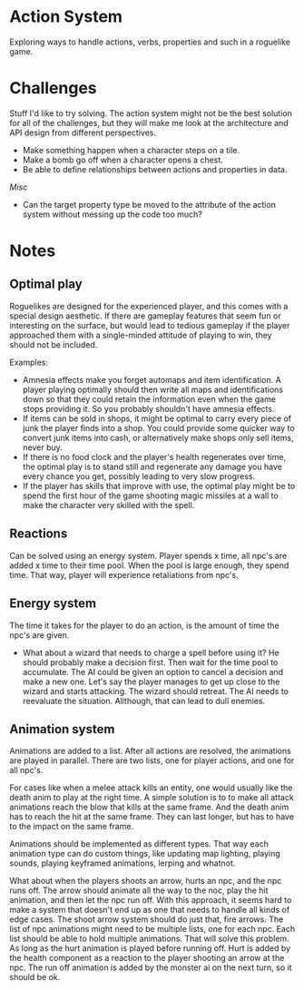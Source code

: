 # Action System

Exploring ways to handle actions, verbs, properties and such in a roguelike game.

# Challenges

Stuff I'd like to try solving. The action system might not be the best solution for all of the challenges, but they will make me look at the architecture and API design from different perspectives.

- Make something happen when a character steps on a tile.
- Make a bomb go off when a character opens a chest.
- Be able to define relationships between actions and properties in data.

*Misc*

- Can the target property type be moved to the attribute of the action system without messing up the code too much?

# Notes

## Optimal play

Roguelikes are designed for the experienced player, and this comes with a special design aesthetic. If there are gameplay features that seem fun or interesting on the surface, but would lead to tedious gameplay if the player approached them with a single-minded attitude of playing to win, they should not be included.

Examples:

* Amnesia effects make you forget automaps and item identification. A player playing optimally should then write all maps and identifications down so that they could retain the information even when the game stops providing it. So you probably shouldn't have amnesia effects.
* If items can be sold in shops, it might be optimal to carry every piece of junk the player finds into a shop. You could provide some quicker way to convert junk items into cash, or alternatively make shops only sell items, never buy.
* If there is no food clock and the player's health regenerates over time, the optimal play is to stand still and regenerate any damage you have every chance you get, possibly leading to very slow progress.
* If the player has skills that improve with use, the optimal play might be to spend the first hour of the game shooting magic missiles at a wall to make the character very skilled with the spell.

## Reactions

Can be solved using an energy system. Player spends x time, all npc's are added x time to their time pool. When the pool is large enough, they spend time. That way, player will experience retaliations from npc's.

## Energy system

The time it takes for the player to do an action, is the amount of time the npc's are given.

- What about a wizard that needs to charge a spell before using it? He should probably make a decision first. Then wait for the time pool to accumulate. The AI could be given an option to cancel a decision and make a new one. Let's say the player manages to get up close to the wizard and starts attacking. The wizard should retreat. The AI needs to reevaluate the situation. Allthough, that can lead to dull enemies.

## Animation system

Animations are added to a list. After all actions are resolved, the animations are played in parallel. There are two lists, one for player actions, and one for all npc's. 

For cases like when a melee attack kills an entity, one would usually like the death anim to play at the right time. A simple solution is to to make all attack animations reach the blow that kills at the same frame. And the death anim has to reach the hit at the same frame. They can last longer, but has to have to the impact on the same frame.

Animations should be implemented as different types. That way each animation type can do custom things, like updating map lighting, playing sounds, playing keyframed animations, lerping and whatnot.

What about when the players shoots an arrow, hurts an npc, and the npc runs off. The arrow should animate all the way to the noc, play the hit animation, and then let the npc run off. With this approach, it seems hard to make a system that doesn't end up as one that needs to handle all kinds of edge cases. The shoot arrow system should do just that, fire arrows. The list of npc animations might need to be multiple lists, one for each npc. Each list should be able to hold multiple animations. That will solve this problem. As long as the hurt animation is played before running off. Hurt is added by the health component as a reaction to the player shooting an arrow at the npc. The run off animation is added by the monster ai on the next turn, so it should be ok.

